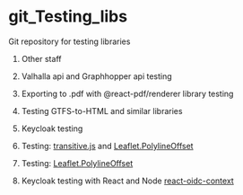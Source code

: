 # git_Testing_libs

Git repository for testing libraries

1. Other staff

2. Valhalla api and Graphhopper api testing

3. Exporting to .pdf with @react-pdf/renderer library testing

4. Testing GTFS-to-HTML and similar libraries

5. Keycloak testing

6. Testing: [transitive.js](https://github.com/conveyal/transitive.js/tree/master/lib) and
   [Leaflet.PolylineOffset](https://github.com/bbecquet/Leaflet.PolylineOffset)

7. Testing: [Leaflet.PolylineOffset](https://github.com/bbecquet/Leaflet.PolylineOffset)

8. Keycloak testing with React and Node [react-oidc-context](https://www.npmjs.com/package/react-oidc-context)

